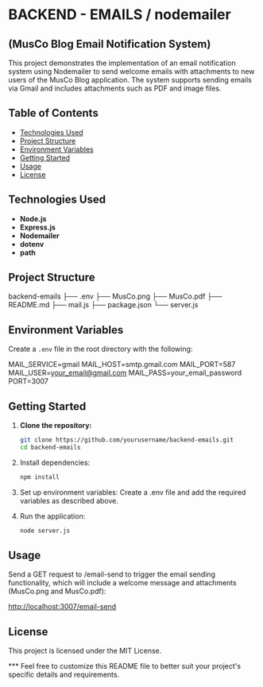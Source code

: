 # BACKEND - EMAILS / nodemailer

## (MusCo Blog Email Notification System)

This project demonstrates the implementation of an email notification system using Nodemailer to send welcome emails with attachments to new users of the MusCo Blog application. The system supports sending emails via Gmail and includes attachments such as PDF and image files.

## Table of Contents

- [Technologies Used](#technologies-used)
- [Project Structure](#project-structure)
- [Environment Variables](#environment-variables)
- [Getting Started](#getting-started)
- [Usage](#usage)
- [License](#license)

## Technologies Used

- **Node.js**
- **Express.js**
- **Nodemailer**
- **dotenv**
- **path**

## Project Structure

backend-emails
├── .env
├── MusCo.png
├── MusCo.pdf
├── README.md
├── mail.js
├── package.json
└── server.js

## Environment Variables

Create a `.env` file in the root directory with the following:

MAIL_SERVICE=gmail
MAIL_HOST=smtp.gmail.com
MAIL_PORT=587
MAIL_USER=<your_email@gmail.com>
MAIL_PASS=your_email_password
PORT=3007

## Getting Started

1. **Clone the repository:**

   ``` bash
   git clone https://github.com/yourusername/backend-emails.git
   cd backend-emails


2. Install dependencies:

    ``` bash
    npm install
    ````

3. Set up environment variables:
Create a .env file and add the required variables as described above.

4. Run the application:

    ``` bash
    node server.js
    ```

## Usage

Send a GET request to /email-send to trigger the email sending functionality, which will include a welcome message and attachments (MusCo.png and MusCo.pdf):

<http://localhost:3007/email-send>

## License

This project is licensed under the MIT License.

*** Feel free to customize this README file to better suit your project's specific details and requirements.
